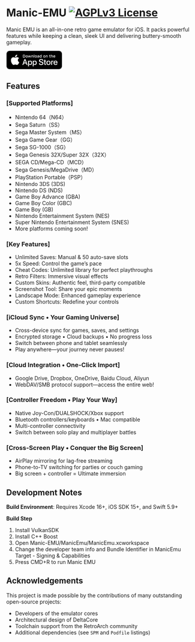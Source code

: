 # Manic-EMU [![AGPLv3 License](https://img.shields.io/badge/License-AGPL%20v3-blue.svg)](https://www.gnu.org/licenses/agpl-3.0)

Manic EMU is an all-in-one retro game emulator for iOS. It packs powerful features while keeping a clean, sleek UI and delivering buttery-smooth gameplay.

[<img src="appstore-badge.png" height="50">](https://itunes.apple.com/us/app/id6743335790)

## Features

### [Supported Platforms]
- Nintendo 64（N64）
- Sega Saturn（SS）
- Sega Master System（MS）
- Sega Game Gear（GG）
- Sega SG-1000（SG）
- Sega Genesis 32X/Super 32X（32X）
- SEGA CD/Mega-CD（MCD）
- Sega Genesis/MegaDrive（MD）
- PlayStation Portable（PSP）
- Nintendo 3DS (3DS)
- Nintendo DS (NDS)
- Game Boy Advance (GBA)
- Game Boy Color (GBC)
- Game Boy (GB)
- Nintendo Entertainment System (NES)
- Super Nintendo Entertainment System (SNES)
- More platforms coming soon!


### [Key Features]
- Unlimited Saves: Manual & 50 auto-save slots
- 5x Speed: Control the game’s pace
- Cheat Codes: Unlimited library for perfect playthroughs
- Retro Filters: Immersive visual effects
- Custom Skins: Authentic feel, third-party compatible
- Screenshot Tool: Share your epic moments
- Landscape Mode: Enhanced gameplay experience
- Custom Shortcuts: Redefine your controls


### [iCloud Sync • Your Gaming Universe]
- Cross-device sync for games, saves, and settings
- Encrypted storage • Cloud backups • No progress loss
- Switch between phone and tablet seamlessly
- Play anywhere—your journey never pauses!


### [Cloud Integration • One-Click Import]
- Google Drive, Dropbox, OneDrive, Baidu Cloud, Aliyun
- WebDAV/SMB protocol support—access the entire web!


### [Controller Freedom • Play Your Way]
- Native Joy-Con/DUALSHOCK/Xbox support
- Bluetooth controllers/keyboards • Mac compatible
- Multi-controller connectivity
- Switch between solo play and multiplayer battles


### [Cross-Screen Play • Conquer the Big Screen]
- AirPlay mirroring for lag-free streaming
- Phone-to-TV switching for parties or couch gaming
- Big screen + controller = Ultimate immersion

## Development Notes
 **Build Environment**: Requires Xcode 16+, iOS SDK 15+, and Swift 5.9+

 **Build Step**
1. Install VulkanSDK  
2. Install C++ Boost  
3. Open Manic-EMU/ManicEmu/ManicEmu.xcworkspace  
4. Change the developer team info and Bundle Identifier in ManicEmu Target - Signing & Capabilities  
5. Press CMD+R to run Manic EMU


## Acknowledgements
This project is made possible by the contributions of many outstanding open-source projects:
- Developers of the emulator cores
- Architectural design of DeltaCore
- Toolchain support from the RetroArch community
- Additional dependencies (see `SPM` and `Podfile` listings)
